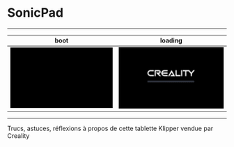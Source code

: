 # SonicPad

---

| boot | loading |
|:-------------------------:|:-------------------------:|
| ![Boot](./Images/boot.gif) | ![Chargement…](./Images/loading.gif) |

---

Trucs, astuces, réflexions à propos de cette tablette Klipper vendue par Creality 
